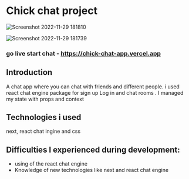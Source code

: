 # Chick chat project 
![Screenshot 2022-11-29 181810](https://user-images.githubusercontent.com/105584146/204584159-49e501ed-715e-4f80-9632-8a63e5f1c8ce.png)

![Screenshot 2022-11-29 181739](https://user-images.githubusercontent.com/105584146/204584189-bee9c72a-812b-491b-9de5-4240bf96bc19.png)

### go live start chat - https://chick-chat-app.vercel.app

## Introduction
A chat app where you can chat with friends and different people. 
i used react chat engine package for sign up Log in and chat rooms . 
I managed my state with props and context    

## Technologies i used 
next, react chat ingine and css 

## Difficulties I experienced during development:
- using of the react chat engine 
- Knowledge of new technologies like next and react chat engine 
